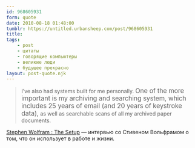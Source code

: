 ```yaml
---
id: 968605931
form: quote
date: 2010-08-18 01:48:00
tumblr: https://untitled.urbansheep.com/post/968605931
title: 
tags:
    - post
    - цитаты
    - говорящие компьютеры
    - великие люди
    - будущее прекрасно
layout: post-quote.njk
---
```


<blockquote>
I&rsquo;ve also had systems built for&nbsp;me personally. <big>One&nbsp;of the&nbsp;more important is&nbsp;my archiving and searching system, which includes 25&nbsp;years of email (and 20&nbsp;years of&nbsp;keystroke data),</big> as&nbsp;well as&nbsp;searchable scans of&nbsp;all my&nbsp;archived paper documents.
</blockquote>

<a href="http://stephen.wolfram.usesthis.com/">Stephen Wolfram : The Setup</a> — интервью со Стивеном Вольфрамом о том, что он использует в работе и жизни.
